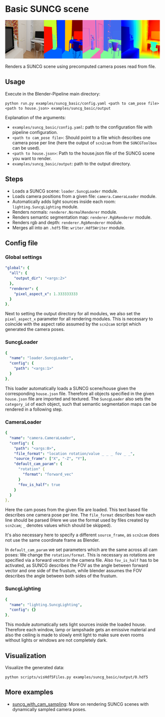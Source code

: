 # Basic SUNCG scene

![](output-summary.png)

Renders a SUNCG scene using precomputed camera poses read from file.

## Usage

Execute in the Blender-Pipeline main directory:

```
python run.py examples/suncg_basic/config.yaml <path to cam_pose file> <path to house.json> examples/suncg_basic/output
```

Explanation of the arguments:
* `examples/suncg_basic/config.yaml`: path to the configuration file with pipeline configuration.
* `<path to cam_pose file>`: Should point to a file which describes one camera pose per line (here the output of `scn2cam` from the `SUNCGToolbox` can be used).
* `<path to house.json>`: Path to the house.json file of the SUNCG scene you want to render.
* `examples/suncg_basic/output`: path to the output directory.

## Steps

* Loads a SUNCG scene: `loader.SuncgLoader` module.
* Loads camera positions from a given file: `camera.CameraLoader` module.
* Automatically adds light sources inside each room: `lighting.SuncgLighting` module.
* Renders normals: `renderer.NormalRenderer` module.
* Renders semantic segmentation map: `renderer.RgbRenderer` module.
* Renders rgb and depth: `renderer.RgbRenderer` module.
* Merges all into an `.hdf5` file: `writer.Hdf5Writer` module.

## Config file

### Global settings

```yaml
"global": {
  "all": {
    "output_dir": "<args:2>"
  },
  "renderer": {
    "pixel_aspect_x": 1.333333333
  }
},
```

Next to setting the output directory for all modules, we also set the `pixel_aspect_x` parameter for all rendering modules.
This is necessary to coincide with the aspect ratio assumed by the `scn2cam` script which generated the camera poses.  

### SuncgLoader
```yaml
{
  "name": "loader.SuncgLoader",
  "config": {
    "path": "<args:1>"
  }
},
```

This loader automatically loads a SUNCG scene/house given the corresponding `house.json` file. 
Therefore all objects specified in the given `house.json` file are imported and textured.
The `SuncgLoader` also sets the `category_id` of each object, such that semantic segmentation maps can be rendered in a following step.

### CameraLoader
```yaml
{
  "name": "camera.CameraLoader",
  "config": {
    "path": "<args:0>",
    "file_format": "location rotation/value _ _ _ fov _ _",
    "source_frame": ["X", "-Z", "Y"],
    "default_cam_param": {
      "rotation" {
        "format": "forward_vec"
      }
      "fov_is_half": true
    }
  }
},
```

Here the cam poses from the given file are loaded. 
This text based file describes one camera pose per line.
The `file_format` describes how each line should be parsed (Here we use the format used by files created by `scn2cam`; `_` denotes values which should be skipped).

It's also necessary here to specify a different `source_frame`, as `scn2cam` does not use the same coordinate frame as Blender.

In `default_cam_param` we set parameters which are the same across all cam poses: 
We change the `rotation/format`. This is necessary as rotations are specified via a forward vector in the camera file. 
Also `fov_is_half` has to be activated, as SUNCG describes the FOV as the angle between forward vector and one side of the frustum, while blender assumes the FOV describes the angle between both sides of the frustum.

### SuncgLighting

```yaml
{
  "name": "lighting.SuncgLighting",
  "config": {}
},
```

This module automatically sets light sources inside the loaded house.
Therefore each window, lamp or lampshade gets an emissive material and also the ceiling is made to slowly emit light to make sure even rooms without lights or windows are not completely dark.
 
## Visualization

Visualize the generated data:

```
python scripts/visHdf5Files.py examples/suncg_basic/output/0.hdf5
```

## More examples

* [suncg_with_cam_sampling](../suncg_with_cam_sampling): More on rendering SUNCG scenes with dynamically sampled camera poses.